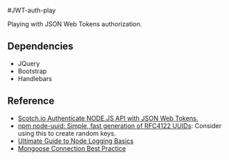 #JWT-auth-play

Playing with JSON Web Tokens authorization.

## Dependencies
- JQuery
- Bootstrap
- Handlebars

## Reference
- [Scotch.io Authenticate NODE.JS API with JSON Web Tokens.](https://scotch.io/tutorials/authenticate-a-node-js-api-with-json-web-tokens)
- [npm node-uuid: Simple, fast generation of RFC4122 UUIDs](https://www.npmjs.com/package/node-uuid): Consider using this to create random keys.
- [Ultimate Guide to Node Logging Basics](https://www.loggly.com/ultimate-guide/node-logging-basics/)
- [Mongoose Connection Best Practice](http://theholmesoffice.com/mongoose-connection-best-practice/)
